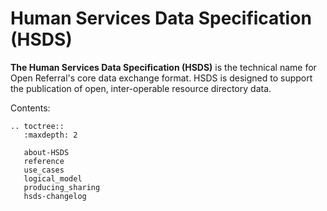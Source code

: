 Human Services Data Specification (HSDS)
=============

**The Human Services Data Specification (HSDS)** is the technical name for Open Referral's core data exchange format. HSDS is designed to support the publication of open, inter-operable resource directory data.

Contents:

```eval_rst
.. toctree::
   :maxdepth: 2

   about-HSDS
   reference
   use_cases
   logical_model
   producing_sharing
   hsds-changelog
  
  
   ```
